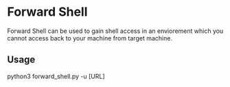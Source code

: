 # Forward Shell

Forward Shell can be used to gain shell access in an enviorement which you cannot access back to your machine from target machine.  

## Usage

python3 forward_shell.py -u [URL] 

